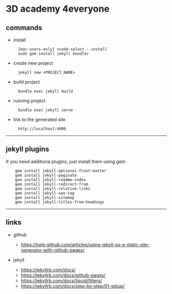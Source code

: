 # 3D academy 4everyone

## commands

* install

		[mac-users-only] xcode-select --install
		sudo gem install jekyll bundler

* create new project

		jekyll new <PROJECT_NAME>

* build project

		bundle exec jekyll build

* running project

		bundle exec jekyll serve

* link to the generated site

		http://localhost:4000

---

## jekyll plugins

If you need additiona plugins, just install them using gem

		gem install jekyll-optional-front-matter
		gem install jekyll-paginate
		gem install jekyll-readme-index
		gem install jekyll-redirect-from
		gem install jekyll-relative-links
		gem install jekyll-seo-tag
		gem install jekyll-sitemap
		gem install jekyll-titles-from-headings

---

## links

* github
	* https://help.github.com/articles/using-jekyll-as-a-static-site-generator-with-github-pages/

* jekyll
	* https://jekyllrb.com/docs/
	* https://jekyllrb.com/docs/github-pages/
	* https://jekyllrb.com/docs/liquid/filters/
	* https://jekyllrb.com/docs/step-by-step/01-setup/
